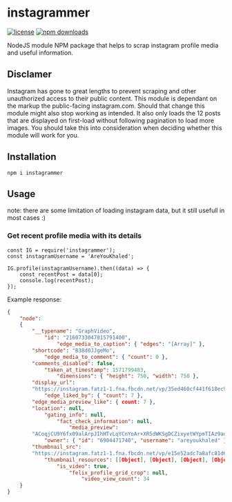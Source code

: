 # instagrammer

[![license](https://img.shields.io/github/license/khaledalam/instagrammer.svg)](LICENSE)
[![npm downloads](https://img.shields.io/npm/dt/instagrammer.svg)](https://www.npmjs.com/package/instagrammer)


NodeJS module NPM package that helps to scrap instagram profile media and useful information.

## Disclamer

Instagram has gone to great lengths to prevent scraping and other unauthorized access to their public content. This module is dependant on the markup the public-facing instagram.com. Should that change this module might also stop working as intended. It also only loads the 12 posts that are displayed on first-load without following pagination to load more images. You should take this into consideration when deciding whether this module will work for you.


## Installation
`npm i instagrammer`

## Usage
note: there are some limitation of loading instagram data, but it still usefull in most cases :)

### Get recent profile media with its details
```
const IG = require('instagrammer');
const instagramUsername = 'AreYouKhaled';

IG.profile(instagramUsername).then((data) => {
    const recentPost = data[0];
    console.log(recentPost);
});
```

Example response:

```json
{
    "node":
    {
        "__typename": "GraphVideo",
            "id": "2160733047815791400",
                "edge_media_to_caption": { "edges": "[Array]" },
        "shortcode": "B38d0JJgeMo",
            "edge_media_to_comment": { "count": 0 },
        "comments_disabled": false,
            "taken_at_timestamp": 1571799483,
                "dimensions": { "height": 750, "width": 750 },
        "display_url":
        "https://instagram.fatz1-1.fna.fbcdn.net/vp/35ed460cf441f618ec9589d603dcc5ac/5DBC99DD/t51.2885-15/e35/71189504_708246012991109_3770380438181940072_n.jpg?_nc_ht=instagram.fatz1-1.fna.fbcdn.net&_nc_cat=105",
            "edge_liked_by": { "count": 7 },
        "edge_media_preview_like": { count: 7 },
        "location": null,
            "gating_info": null,
                "fact_check_information": null,
                    "media_preview":
        "ACoqjCU9Y6fx09alArpJIhHTvLqYCnYoAr+XR5dWKSgDCZixyetWYpmTIAz9ao55qUHnis7lF9J2Xr78U5bo555HoKpLJ16HPr/SlDAZp3AvG69vrUZvQD0qoGpN1O4FUHmng1COv41IOprMZIDS55pi0poEOBozTR0H0opgf//Z",
            "owner": { "id": "6904471740", "username": "areyoukhaled" },
        "thumbnail_src":
        "https://instagram.fatz1-1.fna.fbcdn.net/vp/e15e52adc7a8afc81d6678e072244509/5DBCAA38/t51.2885-15/sh0.08/e35/s640x640/71189504_708246012991109_3770380438181940072_n.jpg?_nc_ht=instagram.fatz1-1.fna.fbcdn.net&_nc_cat=105",
            "thumbnail_resources": [[Object], [Object], [Object], [Object], [Object]],
                "is_video": true,
                    "felix_profile_grid_crop": null,
                        "video_view_count": 34
    }
}
```


